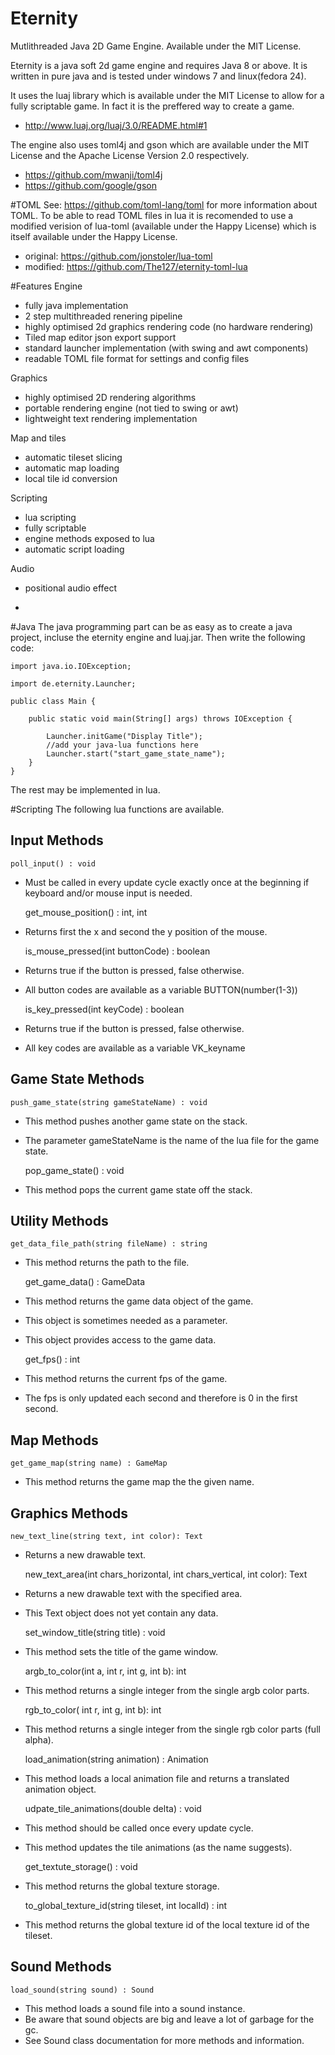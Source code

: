 # Eternity
Mutlithreaded Java 2D Game Engine.
Available under the MIT License.

Eternity is a java soft 2d game engine and requires Java 8 or above.
It is written in pure java and is tested under windows 7 and linux(fedora 24).

It uses the luaj library which is available under the MIT License to allow for a fully scriptable game. In fact it is the preffered way to create a game.
- http://www.luaj.org/luaj/3.0/README.html#1

The engine also uses toml4j and gson which are available under the MIT License and the Apache License Version 2.0 respectively.
- https://github.com/mwanji/toml4j
- https://github.com/google/gson

#TOML
See: https://github.com/toml-lang/toml for more information about TOML.
To be able to read TOML files in lua it is recomended to use a modified verision of lua-toml (available under the Happy License) which is itself available under the Happy License.
- original: https://github.com/jonstoler/lua-toml
- modified: https://github.com/The127/eternity-toml-lua

#Features
Engine
- fully java implementation
- 2 step multithreaded renering pipeline
- highly optimised 2d graphics rendering code (no hardware rendering)
- Tiled map editor json export support
- standard launcher implementation (with swing and awt components)
- readable TOML file format for settings and config files

Graphics
- highly optimised 2D rendering algorithms
- portable rendering engine (not tied to swing or awt)
- lightweight text rendering implementation

Map and tiles
- automatic tileset slicing
- automatic map loading
- local tile id conversion

Scripting
- lua scripting
- fully scriptable
- engine methods exposed to lua
- automatic script loading

Audio
- positional audio effect

-
#Java
The java programming part can be as easy as to create a java project, incluse the eternity engine and luaj.jar.
Then write the following code:

	import java.io.IOException;
	
	import de.eternity.Launcher;
	
	public class Main {
	
		public static void main(String[] args) throws IOException {
			
			Launcher.initGame("Display Title");
			//add your java-lua functions here
			Launcher.start("start_game_state_name");
		}
	}

The rest may be implemented in lua.

#Scripting
The following lua functions are available.

Input Methods
-

	poll_input() : void
- Must be called in every update cycle exactly once at the beginning if keyboard and/or mouse input is needed.

	get_mouse_position() : int, int
- Returns first the x and second the y position of the mouse.

	is_mouse_pressed(int buttonCode) : boolean
- Returns true if the button is pressed, false otherwise.
- All button codes are available as a variable BUTTON(number(1-3))

	is_key_pressed(int keyCode) : boolean
- Returns true if the button is pressed, false otherwise.
- All key codes are available as a variable VK_keyname

Game State Methods
-

	push_game_state(string gameStateName) : void
- This method pushes another game state on the stack.
- The parameter gameStateName is the name of the lua file for the game state.

	pop_game_state() : void
- This method pops the current game state off the stack.

Utility Methods
-

	get_data_file_path(string fileName) : string
- This method returns the path to the file.

	get_game_data() : GameData
- This method returns the game data object of the game.
- This object is sometimes needed as a parameter.
- This object provides access to the game data.

	get_fps() : int
- This method returns the current fps of the game.
- The fps is only updated each second and therefore is 0 in the first second.

Map Methods
-

	get_game_map(string name) : GameMap
- This method returns the game map the the given name.

Graphics Methods
-

	new_text_line(string text, int color): Text
- Returns a new drawable text.

	new_text_area(int chars_horizontal, int chars_vertical, int color): Text
- Returns a new drawable text with the specified area.
- This Text object does not yet contain any data.

	set_window_title(string title) : void
- This method sets the title of the game window.

	argb_to_color(int a, int r, int g, int b): int
- This method returns a single integer from the single argb color parts.

	rgb_to_color( int r, int g, int b): int
- This method returns a single integer from the single rgb color parts (full alpha).

	load_animation(string animation) : Animation
- This method loads a local animation file and returns a translated animation object.

	udpate_tile_animations(double delta) : void
- This method should be called once every update cycle.
- This method updates the tile animations (as the name suggests).

	get_textute_storage() : void
- This method returns the global texture storage.

	to_global_texture_id(string tileset, int localId) : int
- This method returns the global texture id of the local texture id of the tileset.

Sound Methods
-

	load_sound(string sound) : Sound
- This method loads a sound file into a sound instance.
- Be aware that sound objects are big and leave a lot of garbage for the gc.
- See Sound class documentation for more methods and information.
